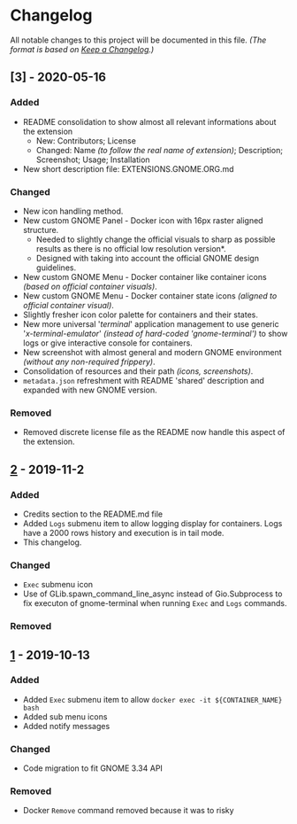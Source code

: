 # Changelog

All notable changes to this project will be documented in this file. *(The format is based on [Keep a Changelog](https://keepachangelog.com/en/1.0.0/).)*

## [3] - 2020-05-16

### Added

- README consolidation to show almost all relevant informations about the extension
	- New: Contributors; License
	- Changed: Name *(to follow the real name of extension)*; Description; Screenshot; Usage; Installation
- New short description file: EXTENSIONS.GNOME.ORG.md

### Changed

- New icon handling method.
- New custom GNOME Panel - Docker icon with 16px raster aligned structure.
  - Needed to slightly change the official visuals to sharp as possible results as there is no official low resolution version*.
  - Designed with taking into account the official GNOME design guidelines.
- New custom GNOME Menu - Docker container like container icons *(based on official container visuals)*.
- New custom GNOME Menu - Docker container state icons *(aligned to official container visual)*.
- Slightly fresher icon color palette for containers and their states.
- New more universal '*terminal*' application management to use generic '*x-terminal-emulator*' *(instead of hard-coded 'gnome-terminal')* to show logs or give interactive console for containers.
- New screenshot with almost general and modern GNOME environment *(without any non-required frippery)*.
- Consolidation of resources and their path *(icons, screenshots)*.
- `metadata.json` refreshment with README 'shared' description and expanded with new GNOME version.

### Removed

- Removed discrete license file as the README now handle this aspect of the extension.

## [2] - 2019-11-2

### Added

- Credits section to the README.md file
- Added `Logs` submenu item to allow logging display for containers. Logs
  have a 2000 rows history and execution is in tail mode.
- This changelog.

### Changed

- `Exec` submenu icon
- Use of GLib.spawn_command_line_async instead of Gio.Subprocess to fix
  executon of gnome-terminal when running `Exec` and `Logs` commands.

### Removed

## [1] - 2019-10-13

### Added

- Added `Exec` submenu item to allow `docker exec -it ${CONTAINER_NAME} bash`
- Added sub menu icons
- Added notify messages

### Changed

- Code migration to fit GNOME 3.34 API

### Removed

- Docker `Remove` command removed because it was to risky

[unreleased]: https://github.com/RedSoftwareSystems/easy_docker_containers/tree/master
[1]: https://github.com/RedSoftwareSystems/easy_docker_containers/tree/v1
[2]: https://github.com/RedSoftwareSystems/easy_docker_containers/tree/v2

